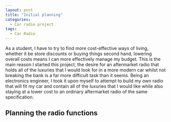 ```yaml
---
layout: post
title: "Initial planning"
categories:
  - Car radio project
tags:
  - Car Radio
---
```


As a student, I have to try to find more cost-effective ways of living, whether it be store discounts or buying things second hand, lowering overall costs means I can more effectively manage my budget. This is the main reason I started this project, the desire for an aftermarket radio that holds all of the luxuries that I would look for in a more modern car whilst not breaking the bank is a far more difficult task than it seems. Being an electronics engineer, I took it upon myself to attempt to build my own radio that will fit my car and contain all of the luxuries that I would like while also staying at a lower cost to an ordinary aftermarket radio of the same specification.

## Planning the radio functions